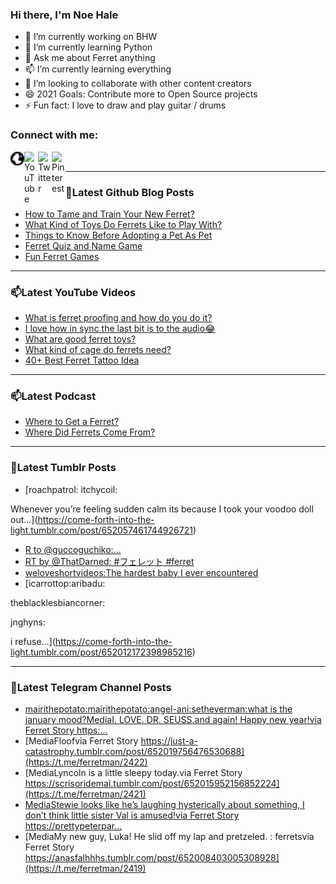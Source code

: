 ### Hi there, I'm Noe Hale

- 🔭 I’m currently working on BHW
- 🌱 I’m currently learning Python
- 💬 Ask me about Ferret anything
- 📫 I’m currently learning everything
- 🔭 I’m looking to collaborate with other content creators
- 😄 2021 Goals: Contribute more to Open Source projects
- ⚡ Fun fact: I love to draw and play guitar / drums

### Connect with me:

[<img align="left" alt="ferretvoice.com" width="22px" src="https://raw.githubusercontent.com/iconic/open-iconic/master/svg/globe.svg" />](https://ferretvoice.com)
[<img align="left" alt="YouTube" width="22px" src="https://cdn.jsdelivr.net/npm/simple-icons@v3/icons/youtube.svg" />](https://www.youtube.com/channel/UCk665XTfaMLVwFVWUmgnDiw)
[<img align="left" alt="Twitter" width="22px" src="https://cdn.jsdelivr.net/npm/simple-icons@v3/icons/twitter.svg" />](https://twitter.com/voiceferret)
[<img align="left" alt="Pinterest" width="22px" src="https://cdn.jsdelivr.net/npm/simple-icons@v3/icons/pinterest.svg" />](https://www.pinterest.com/voiceferret/)

<br />

---
### 🔭Latest Github Blog Posts
<!-- GITHUB:START -->
- [How to Tame and Train Your New Ferret?](http://noehale.github.io/how-to-tame-and-train-your-new-ferret/)
- [What Kind of Toys Do Ferrets Like to Play With?](http://noehale.github.io/what-kind-of-toys-do-ferrets-like-to-play-with/)
- [Things to Know Before Adopting a Pet As Pet](http://noehale.github.io/things-to-know-before-adopting-a-pet-as-pet/)
- [Ferret Quiz and Name Game](http://noehale.github.io/ferret-quiz/)
- [Fun Ferret Games](http://noehale.github.io/fun-ferret-games/)
<!-- GITHUB:END -->
---
### 📫Latest YouTube Videos

<!-- YOUTUBE:START -->
- [What is ferret proofing and how do you do it?](https://www.youtube.com/watch?v=81Syh_DJBQQ)
- [I love how in sync the last bit is to the audio😂](https://www.youtube.com/watch?v=WHBeGHwSlGY)
- [What are good ferret toys?](https://www.youtube.com/watch?v=tPxRilBzc0s)
- [What kind of cage do ferrets need?](https://www.youtube.com/watch?v=xzz6hC3sR5A)
- [40+ Best Ferret Tattoo Idea](https://www.youtube.com/watch?v=KIKqduR6Xcs)
<!-- YOUTUBE:END -->

---
### 📫Latest Podcast

<!-- PODCAST:START -->
- [Where to Get a Ferret?](https://anchor.fm/ferretvoice/episodes/Where-to-Get-a-Ferret-erurfu)
- [Where Did Ferrets Come From?](https://anchor.fm/ferretvoice/episodes/Where-Did-Ferrets-Come-From-eruq8g)
<!-- PODCAST:END -->
---
### 📝Latest Tumblr Posts

<!-- TUMBLR:START -->
- [roachpatrol:
itchycoil:

Whenever you’re feeling sudden calm its because I took your voodoo doll out...](https://come-forth-into-the-light.tumblr.com/post/652057461744926721)
- [R to @guccoguchiko:...](https://come-forth-into-the-light.tumblr.com/post/652053524536000512)
- [RT by @ThatDarned: #フェレット #ferret](https://come-forth-into-the-light.tumblr.com/post/652052821055881216)
- [weloveshortvideos:The hardest baby I ever encountered](https://come-forth-into-the-light.tumblr.com/post/652034791045300224)
- [icarrottop:aribadu:

theblacklesbiancorner:

jnghyns:

i refuse...](https://come-forth-into-the-light.tumblr.com/post/652012172398985216)
<!-- TUMBLR:END -->
---
### 📝Latest Telegram Channel Posts

<!-- TELEGRAM:START -->
- [mairithepotato:mairithepotato:angel-ani:setheverman:what is the january mood?MediaI. LOVE. DR. SEUSS.and again! Happy new year!via Ferret Story https:...](https://t.me/ferretman/2423)
- [MediaFloofvia Ferret Story https://just-a-catastrophy.tumblr.com/post/652019756476530688](https://t.me/ferretman/2422)
- [MediaLyncoln is a little sleepy today.via Ferret Story https://scrisoridemai.tumblr.com/post/652015952156852224](https://t.me/ferretman/2421)
- [MediaStewie looks like he’s laughing hysterically about something, I don’t think little sister Val is amused!via Ferret Story https://prettypeterpar...](https://t.me/ferretman/2420)
- [MediaMy new guy, Luka! He slid off my lap and pretzeled. : ferretsvia Ferret Story https://anasfalhhhs.tumblr.com/post/652008403005308928](https://t.me/ferretman/2419)
<!-- TELEGRAM:END -->
